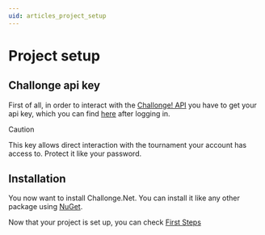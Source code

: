 ```yaml
---
uid: articles_project_setup
---
```


# Project setup

## Challonge api key
First of all, in order to interact with the [Challonge! API](https://api.challonge.com/v1) you have
to get your api key, which you can find [here](https://challonge.com/settings/developer) after logging in.

> [!CAUTION]
> This key allows direct interaction with the tournament your account has access to. Protect it like your password.

## Installation

You now want to install Challonge.Net. You can install it like any other package using 
[NuGet](https://www.nuget.org/packages/Challonge.Net). 

Now that your project is set up, you can check [First Steps](xref:articles_first_steps)